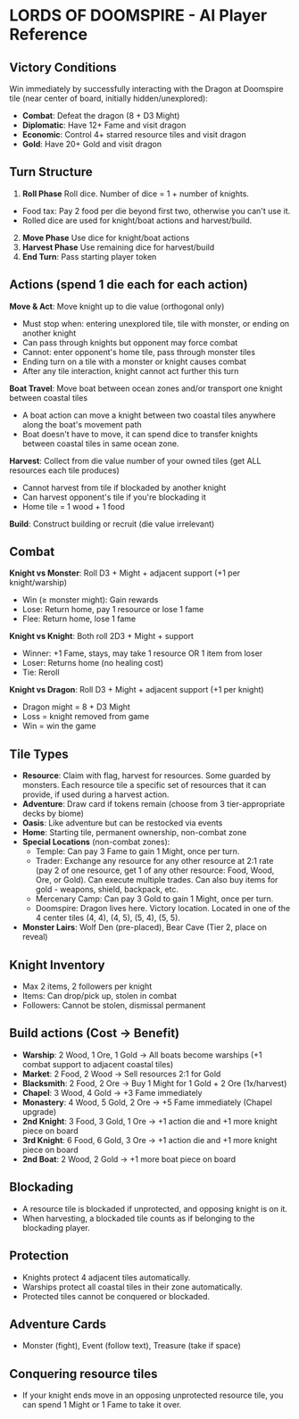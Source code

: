 # LORDS OF DOOMSPIRE - AI Player Reference

## Victory Conditions

Win immediately by successfully interacting with the Dragon at Doomspire tile (near center of board, initially hidden/unexplored):

- **Combat**: Defeat the dragon (8 + D3 Might)
- **Diplomatic**: Have 12+ Fame and visit dragon
- **Economic**: Control 4+ starred resource tiles and visit dragon
- **Gold**: Have 20+ Gold and visit dragon

## Turn Structure

1. **Roll Phase** Roll dice. Number of dice = 1 + number of knights.

- Food tax: Pay 2 food per die beyond first two, otherwise you can't use it.
- Rolled dice are used for knight/boat actions and harvest/build.

2. **Move Phase** Use dice for knight/boat actions
3. **Harvest Phase** Use remaining dice for harvest/build
4. **End Turn**: Pass starting player token

## Actions (spend 1 die each for each action)

**Move & Act**: Move knight up to die value (orthogonal only)

- Must stop when: entering unexplored tile, tile with monster, or ending on another knight
- Can pass through knights but opponent may force combat
- Cannot: enter opponent's home tile, pass through monster tiles
- Ending turn on a tile with a monster or knight causes combat
- After any tile interaction, knight cannot act further this turn

**Boat Travel**: Move boat between ocean zones and/or transport one knight between coastal tiles

- A boat action can move a knight between two coastal tiles anywhere along the boat's movement path
- Boat doesn't have to move, it can spend dice to transfer knights between coastal tiles in same ocean zone.

**Harvest**: Collect from die value number of your owned tiles (get ALL resources each tile produces)

- Cannot harvest from tile if blockaded by another knight
- Can harvest opponent's tile if you're blockading it
- Home tile = 1 wood + 1 food

**Build**: Construct building or recruit (die value irrelevant)

## Combat

**Knight vs Monster**: Roll D3 + Might + adjacent support (+1 per knight/warship)

- Win (≥ monster might): Gain rewards
- Lose: Return home, pay 1 resource or lose 1 fame
- Flee: Return home, lose 1 fame

**Knight vs Knight**: Both roll 2D3 + Might + support

- Winner: +1 Fame, stays, may take 1 resource OR 1 item from loser
- Loser: Returns home (no healing cost)
- Tie: Reroll

**Knight vs Dragon**: Roll D3 + Might + adjacent support (+1 per knight)

- Dragon might = 8 + D3 Might
- Loss = knight removed from game
- Win = win the game

## Tile Types

- **Resource**: Claim with flag, harvest for resources. Some guarded by monsters. Each resource tile a specific set of resources that it can provide, if used during a harvest action.
- **Adventure**: Draw card if tokens remain (choose from 3 tier-appropriate decks by biome)
- **Oasis**: Like adventure but can be restocked via events
- **Home**: Starting tile, permanent ownership, non-combat zone
- **Special Locations** (non-combat zones):
  - Temple: Can pay 3 Fame to gain 1 Might, once per turn.
  - Trader: Exchange any resource for any other resource at 2:1 rate (pay 2 of one resource, get 1 of any other resource: Food, Wood, Ore, or Gold). Can execute multiple trades. Can also buy items for gold - weapons, shield, backpack, etc.
  - Mercenary Camp: Can pay 3 Gold to gain 1 Might, once per turn.
  - Doomspire: Dragon lives here. Victory location. Located in one of the 4 center tiles (4, 4), (4, 5), (5, 4), (5, 5).
- **Monster Lairs**: Wolf Den (pre-placed), Bear Cave (Tier 2, place on reveal)

## Knight Inventory

- Max 2 items, 2 followers per knight
- Items: Can drop/pick up, stolen in combat
- Followers: Cannot be stolen, dismissal permanent

## Build actions (Cost → Benefit)

- **Warship**: 2 Wood, 1 Ore, 1 Gold → All boats become warships (+1 combat support to adjacent coastal tiles)
- **Market**: 2 Food, 2 Wood → Sell resources 2:1 for Gold
- **Blacksmith**: 2 Food, 2 Ore → Buy 1 Might for 1 Gold + 2 Ore (1x/harvest)
- **Chapel**: 3 Wood, 4 Gold → +3 Fame immediately
- **Monastery**: 4 Wood, 5 Gold, 2 Ore → +5 Fame immediately (Chapel upgrade)
- **2nd Knight**: 3 Food, 3 Gold, 1 Ore → +1 action die and +1 more knight piece on board
- **3rd Knight**: 6 Food, 6 Gold, 3 Ore → +1 action die and +1 more knight piece on board
- **2nd Boat**: 2 Wood, 2 Gold → +1 more boat piece on board

## Blockading

- A resource tile is blockaded if unprotected, and opposing knight is on it.
- When harvesting, a blockaded tile counts as if belonging to the blockading player.

## Protection

- Knights protect 4 adjacent tiles automatically.
- Warships protect all coastal tiles in their zone automatically.
- Protected tiles cannot be conquered or blockaded.

## Adventure Cards

- Monster (fight), Event (follow text), Treasure (take if space)

## Conquering resource tiles

- If your knight ends move in an opposing unprotected resource tile, you can spend 1 Might or 1 Fame to take it over.
